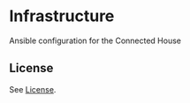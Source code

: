 # Infrastructure

Ansible configuration for the Connected House

## License

See [License](License).
